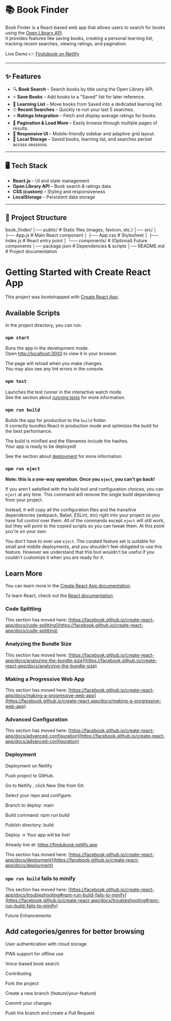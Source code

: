 # 📚 Book Finder

Book Finder is a React-based web app that allows users to search for books using the [Open Library API](https://openlibrary.org/developers/api).  
It provides features like saving books, creating a personal learning list, tracking recent searches, viewing ratings, and pagination.  

Live Demo 👉 [Findubook on Netlify](https://findubook.netlify.app)

---

## ✨ Features

- 🔍 **Book Search** – Search books by title using the Open Library API.  
- ⭐ **Save Books** – Add books to a "Saved" list for later reference.  
- 📖 **Learning List** – Move books from Saved into a dedicated learning list.  
- ⏱ **Recent Searches** – Quickly re-run your last 5 searches.  
- ⭐ **Ratings Integration** – Fetch and display average ratings for books.  
- 📑 **Pagination & Load More** – Easily browse through multiple pages of results.  
- 🎨 **Responsive UI** – Mobile-friendly sidebar and adaptive grid layout.  
- 💾 **Local Storage** – Saved books, learning list, and searches persist across sessions.  

---

## 🖥️ Tech Stack

- **React.js** – UI and state management  
- **Open Library API** – Book search & ratings data  
- **CSS (custom)** – Styling and responsiveness  
- **LocalStorage** – Persistent data storage  

---

## 📂 Project Structure

book_finder/
│── public/ # Static files (images, favicon, etc.)
│── src/
│ ├── App.js # Main React component
│ ├── App.css # Stylesheet
│ ├── index.js # React entry point
│ └── components/ # (Optional) Future components
│── package.json # Dependencies & scripts
│── README.md # Project documentation

# Getting Started with Create React App

This project was bootstrapped with [Create React App](https://github.com/facebook/create-react-app).

## Available Scripts

In the project directory, you can run:

### `npm start`

Runs the app in the development mode.\
Open [http://localhost:3000](http://localhost:3000) to view it in your browser.

The page will reload when you make changes.\
You may also see any lint errors in the console.

### `npm test`

Launches the test runner in the interactive watch mode.\
See the section about [running tests](https://facebook.github.io/create-react-app/docs/running-tests) for more information.

### `npm run build`

Builds the app for production to the `build` folder.\
It correctly bundles React in production mode and optimizes the build for the best performance.

The build is minified and the filenames include the hashes.\
Your app is ready to be deployed!

See the section about [deployment](https://facebook.github.io/create-react-app/docs/deployment) for more information.

### `npm run eject`

**Note: this is a one-way operation. Once you `eject`, you can't go back!**

If you aren't satisfied with the build tool and configuration choices, you can `eject` at any time. This command will remove the single build dependency from your project.

Instead, it will copy all the configuration files and the transitive dependencies (webpack, Babel, ESLint, etc) right into your project so you have full control over them. All of the commands except `eject` will still work, but they will point to the copied scripts so you can tweak them. At this point you're on your own.

You don't have to ever use `eject`. The curated feature set is suitable for small and middle deployments, and you shouldn't feel obligated to use this feature. However we understand that this tool wouldn't be useful if you couldn't customize it when you are ready for it.

## Learn More

You can learn more in the [Create React App documentation](https://facebook.github.io/create-react-app/docs/getting-started).

To learn React, check out the [React documentation](https://reactjs.org/).

### Code Splitting

This section has moved here: [https://facebook.github.io/create-react-app/docs/code-splitting](https://facebook.github.io/create-react-app/docs/code-splitting)

### Analyzing the Bundle Size

This section has moved here: [https://facebook.github.io/create-react-app/docs/analyzing-the-bundle-size](https://facebook.github.io/create-react-app/docs/analyzing-the-bundle-size)

### Making a Progressive Web App

This section has moved here: [https://facebook.github.io/create-react-app/docs/making-a-progressive-web-app](https://facebook.github.io/create-react-app/docs/making-a-progressive-web-app)

### Advanced Configuration

This section has moved here: [https://facebook.github.io/create-react-app/docs/advanced-configuration](https://facebook.github.io/create-react-app/docs/advanced-configuration)

### Deployment
Deployment on Netlify

Push project to GitHub.

Go to Netlify
, click New Site from Git.

Select your repo and configure:

Branch to deploy: main

Build command: npm run build

Publish directory: build

Deploy → Your app will be live!

Already live at: https://findubook.netlify.app

This section has moved here: [https://facebook.github.io/create-react-app/docs/deployment](https://facebook.github.io/create-react-app/docs/deployment)

### `npm run build` fails to minify

This section has moved here: [https://facebook.github.io/create-react-app/docs/troubleshooting#npm-run-build-fails-to-minify](https://facebook.github.io/create-react-app/docs/troubleshooting#npm-run-build-fails-to-minify)

Future Enhancements

## Add categories/genres for better browsing

User authentication with cloud storage

PWA support for offline use

Voice-based book search

Contributing

Fork the project

Create a new branch (feature/your-feature)

Commit your changes

Push the branch and create a Pull Request
